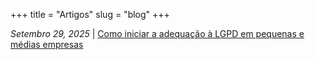 +++
title = "Artigos"
slug = "blog"
+++

*Setembro 29, 2025* | [Como iniciar a adequação à LGPD em pequenas e médias empresas](como-iniciar-lgpd)
